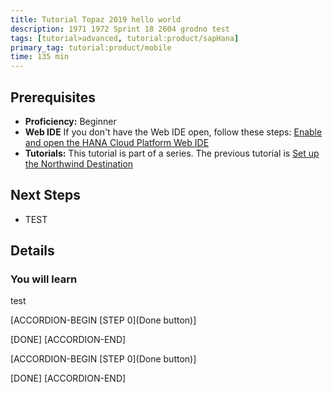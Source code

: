 ```yaml
---
title: Tutorial Topaz 2019 hello world
description: 1971 1972 Sprint 18 2604 grodno test
tags: [tutorial>advanced, tutorial:product/sapHana]
primary_tag: tutorial:product/mobile
time: 135 min
---
```



## Prerequisites  
 - **Proficiency:** Beginner 
 - **Web IDE** If you don't have the Web IDE open, follow these steps: [Enable and open the HANA Cloud Platform Web IDE](https://go.sap.com/developer/tutorials/sapui5-webide-open-webide.html)
 - **Tutorials:** This tutorial is part of a series.  The previous tutorial is [Set up the Northwind Destination](https://go.sap.com/developer/tutorials/hcp-create-destination.html)

## Next Steps
 - TEST
  

## Details
### You will learn  
test


[ACCORDION-BEGIN [STEP 0](Done button)]

[DONE]
[ACCORDION-END]



[ACCORDION-BEGIN [STEP 0](Done button)]

[DONE]
[ACCORDION-END]
